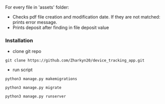 For every file in 'assets' folder:
- Checks pdf file creation and modification date. If they are not matched: prints error message.
- Prints deposit after finding in file deposit value


### Installation
- clone git repo 
```
git clone https://github.com/Zharkyn20/device_tracking_app.git
``` 
- run script
```
python3 manage.py makemigrations
```
```
python3 manage.py migrate
```
```
python3 manage.py runserver
```
